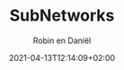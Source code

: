 ---
title: "SubNetworks"
author: "Robin en Daniël"
date: 2021-04-13T12:14:09+02:00
image: "/images/home-page-web.webp"
slogan: "Maatwerk ICT Diensten."
description: "SubNetworks levert maatwerk ICT Diensten en oplossingen in omgeving Den Helder en omstreken, ICT Diensten, Oplossingen & Advies op maat"
header: "true"
---